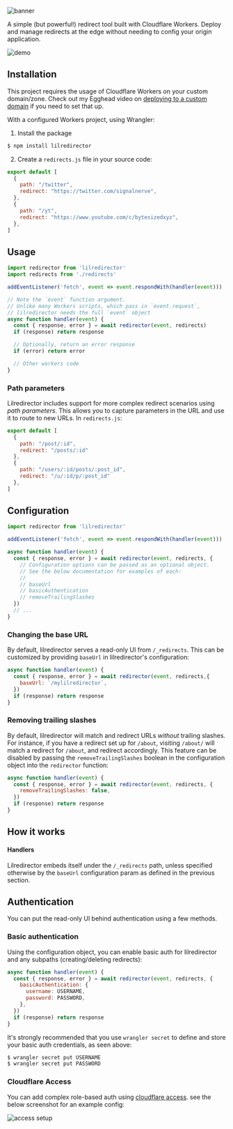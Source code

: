 ![banner](./.github/banner.png)

A simple (but powerful!) redirect tool built with Cloudflare Workers. Deploy and manage redirects at the edge without needing to config your origin application.

![demo](./.github/demo.png)

## Installation

This project requires the usage of Cloudflare Workers on your custom domain/zone. Check out my Egghead video on [deploying to a custom domain](https://next.egghead.io/lessons/cloudflare-deploy-to-a-custom-domain-with-cloudflare-wrangler-environments) if you need to set that up.

With a configured Workers project, using Wrangler:

1. Install the package

```bash
$ npm install lilredirector
```

2. Create a `redirects.js` file in your source code:

```javascript
export default [
  {
    path: "/twitter",
    redirect: "https://twitter.com/signalnerve",
  },
  {
    path: "/yt",
    redirect: "https://www.youtube.com/c/bytesizedxyz",
  },
]
```

## Usage

```javascript
import redirector from 'lilredirector'
import redirects from './redirects'

addEventListener('fetch', event => event.respondWith(handler(event)))

// Note the `event` function argument. 
// Unlike many Workers scripts, which pass in `event.request`, 
// lilredirector needs the full `event` object
async function handler(event) {
  const { response, error } = await redirector(event, redirects)
  if (response) return response

  // Optionally, return an error response
  if (error) return error

  // Other workers code
}
```

### Path parameters

Lilredirector includes support for more complex redirect scenarios using _path parameters_. This allows you to capture parameters in the URL and use it to route to new URLs. In `redirects.js`:

```javascript
export default [
  {
    path: "/post/:id",
    redirect: "/posts/:id"
  },
  {
    path: "/users/:id/posts/:post_id",
    redirect: "/u/:id/p/:post_id"
  },
]
```

## Configuration

```javascript
import redirector from 'lilredirector'

addEventListener('fetch', event => event.respondWith(handler(event)))

async function handler(event) {
  const { response, error } = await redirector(event, redirects, {
    // Configuration options can be passed as an optional object.
    // See the below documentation for examples of each:
    //
    // baseUrl
    // basicAuthentication
    // removeTrailingSlashes
  })
  // ...
}
```

### Changing the base URL

By default, lilredirector serves a read-only UI from `/_redirects`. This can be customized by providing `baseUrl` in lilredirector's configuration:

```javascript
async function handler(event) {
  const { response, error } = await redirector(event, redirects,{
    baseUrl: `/mylilredirector`,
  })
  if (response) return response
}
```

### Removing trailing slashes

By default, lilredirector will match and redirect URLs _without_ trailing slashes. For instance, if you have a redirect set up for `/about`, visiting `/about/` will match a redirect for `/about`, and redirect accordingly. This feature can be disabled by passing the `removeTrailingSlashes` boolean in the configuration object into the `redirector` function:

```javascript
async function handler(event) {
  const { response, error } = await redirector(event, redirects, {
    removeTrailingSlashes: false,
  })
  if (response) return response
}
```

## How it works

#### Handlers

Lilredirector embeds itself under the `/_redirects` path, unless specified otherwise by the `baseUrl` configuration param as defined in the previous section. 

## Authentication

You can put the read-only UI behind authentication using a few methods.

### Basic authentication

Using the configuration object, you can enable basic auth for lilredirector and any subpaths (creating/deleting redirects):

```js
async function handler(event) {
  const { response, error } = await redirector(event, redirects, {
    basicAuthentication: {
      username: USERNAME,
      password: PASSWORD,
    },
  })
  if (response) return response
}
```

It's strongly recommended that you use `wrangler secret` to define and store your basic auth credentials, as seen above:

```bash
$ wrangler secret put USERNAME
$ wrangler secret put PASSWORD
```

### Cloudflare Access

You can add complex role-based auth using [cloudflare access](https://teams.cloudflare.com/access/). see the below screenshot for an example config:

![access setup](./.github/access-preview.png)
